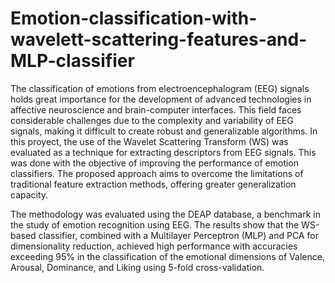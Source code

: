 # Emotion-classification-with-wavelett-scattering-features-and-MLP-classifier

The classification of emotions from electroencephalogram (EEG) signals holds great importance for the development of advanced technologies in affective neuroscience and brain-computer interfaces. This field faces considerable challenges due to the complexity and variability of EEG signals, making it difficult to create robust and generalizable algorithms. In this proyect, the use of the Wavelet Scattering Transform (WS) was evaluated as a technique for extracting descriptors from EEG signals. This was done with the objective of improving the performance of emotion classifiers. The proposed approach aims to overcome the limitations of traditional feature extraction methods, offering greater generalization capacity.

The methodology was evaluated using the DEAP database, a benchmark in the study of emotion recognition using EEG. The results show that the WS-based classifier, combined with a Multilayer Perceptron (MLP) and PCA for dimensionality reduction, achieved high performance with accuracies exceeding 95\% in the classification of the emotional dimensions of Valence, Arousal, Dominance, and Liking using 5-fold cross-validation.
